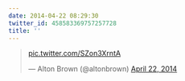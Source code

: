 ```yaml
---
date: 2014-04-22 08:29:30
twitter_id: 458583369757257728
title: ''
---
```


<blockquote class="twitter-tweet"><p lang="und" dir="ltr"><a href="http://t.co/SZon3XrntA">pic.twitter.com/SZon3XrntA</a></p>&mdash; Alton Brown (@altonbrown) <a href="https://twitter.com/altonbrown/status/458476101291888640?ref_src=twsrc%5Etfw">April 22, 2014</a></blockquote>
<script async src="https://platform.twitter.com/widgets.js" charset="utf-8"></script>

